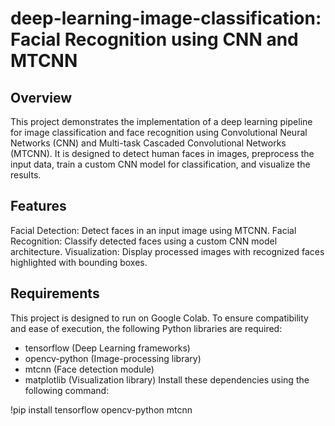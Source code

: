 # deep-learning-image-classification: Facial Recognition using CNN and MTCNN

## Overview
This project demonstrates the implementation of a deep learning pipeline for image classification and face recognition using Convolutional Neural Networks (CNN) and Multi-task Cascaded Convolutional Networks (MTCNN). It is designed to detect human faces in images, preprocess the input data, train a custom CNN model for classification, and visualize the results.

## Features
Facial Detection: Detect faces in an input image using MTCNN.
Facial Recognition: Classify detected faces using a custom CNN model architecture.
Visualization: Display processed images with recognized faces highlighted with bounding boxes.

## Requirements
This project is designed to run on Google Colab. To ensure compatibility and ease of execution, the following Python libraries are required:

- tensorflow (Deep Learning frameworks)
- opencv-python (Image-processing library)
- mtcnn (Face detection module)
- matplotlib (Visualization library)
Install these dependencies using the following command:

!pip install tensorflow opencv-python mtcnn

